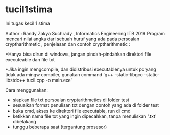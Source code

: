 # tucil1stima
Ini tugas kecil 1 stima

Author : Randy Zakya Suchrady , Informatics Engineering ITB 2019
Program mencari nilai angka dari sebuah huruf yang ada pada persoalan cryptharithmetic , penjelasan dan contoh cryptharithmetic : 

*Hanya bisa dirun di windows, jangan pindah-pindahkan direktori file executeable dan file txt

*Jika ingin mengcompile, dan didistribusi executablenya untuk pc yang tidak ada mingw compiler, gunakan command 'g++ -static-libgcc -static-libstdc++ tucil.cpp -o main.exe'


Cara menggunakan:
  - siapkan file txt persoalan cryptarithmetics di folder test
  - sesuaikan format penulisan txt dengan contoh yang ada di folder test
  - buka cmd, akses ke direktori file executable, run di cmd
  - ketikkan nama file txt yang ingin dipecahkan, tanpa menuliskan '.txt' dibelakang
  - tunggu beberapa saat (tergantung prosesor)
